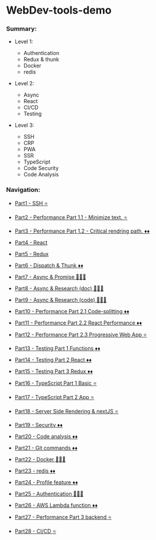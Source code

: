 # WebDev-tools-demo

### Summary:

- Level 1:
    - Authentication
    - Redux & thunk
    - Docker
    - redis

- Level 2:
    - Async
    - React
    - CI/CD
    - Testing

- Level 3:
    - SSH
    - CRP
    - PWA
    - SSR
    - TypeScript
    - Code Security
    - Code Analysis

### Navigation:

- [Part1 - SSH :star:](https://github.com/DonghaoWu/WebDev-tools-demo/blob/master/SSH/SSH-Readme.md) 

- [Part2 - Performance Part 1.1 - Minimize text. :star:](https://github.com/DonghaoWu/WebDev-tools-demo/blob/master/Performance-Part1/PP1.1-Readme.md) 

- [Part3 - Performance Part 1.2 - Critical rendring path. :diamonds::diamonds:](https://github.com/DonghaoWu/WebDev-tools-demo/blob/master/Performance-Part1/PP1.2-Readme.md) 

- [Part4 - React](https://github.com/DonghaoWu/WebDev-tools-demo/blob/master/React%2BRedux%2Bwebpack/React-Readme.md) 

- [Part5 - Redux](https://github.com/DonghaoWu/WebDev-tools-demo/blob/master/React%2BRedux%2Bwebpack/Redux-Readme.md) 

- [Part6 - Dispatch & Thunk :diamonds::diamonds:](https://github.com/DonghaoWu/WebDev-tools-demo/blob/master/React%2BRedux%2Bwebpack/Dispatch-Thunk.md) 

- [Part7 - Async & Promise :gem::gem::gem:](https://github.com/DonghaoWu/WebDev-tools-demo/blob/master/Async/Async-Promise.md) 
- [Part8 - Async & Research (doc) :gem::gem::gem:](https://github.com/DonghaoWu/WebDev-tools-demo/blob/master/Async/Async-Research(doc).md) 

- [Part9 - Async & Research (code) :gem::gem::gem:](https://github.com/DonghaoWu/WebDev-tools-demo/blob/master/Async/Async-Research(code).md) 

- [Part10 - Performance Part 2.1 Code-splitting :diamonds::diamonds:](https://github.com/DonghaoWu/WebDev-tools-demo/blob/master/Performance-Part2/Code-splitting.md) 

- [Part11 - Performance Part 2.2 React Performance :diamonds::diamonds:](https://github.com/DonghaoWu/WebDev-tools-demo/blob/master/Performance-Part2/React-Performance.md) 

- [Part12 - Performance Part 2.3 Progressive Web App :star:](https://github.com/DonghaoWu/WebDev-tools-demo/blob/master/Performance-Part2/Progressive-Web-App.md) 

- [Part13 - Testing Part 1 Functions :diamonds::diamonds:](https://github.com/DonghaoWu/WebDev-tools-demo/blob/master/Testing/Testing-function.md)

- [Part14 - Testing Part 2 React :diamonds::diamonds:](https://github.com/DonghaoWu/WebDev-tools-demo/blob/master/Testing/Testing-React.md)

- [Part15 - Testing Part 3 Redux :diamonds::diamonds:](https://github.com/DonghaoWu/WebDev-tools-demo/blob/master/Testing/Testing-Redux.md)

- [Part16 - TypeScript Part 1 Basic :star:](https://github.com/DonghaoWu/WebDev-tools-demo/blob/master/TypeScript/Basic.md)

- [Part17 - TypeScript Part 2 App :star:](https://github.com/DonghaoWu/WebDev-tools-demo/blob/master/TypeScript/TypeScript%40App.md)

- [Part18 - Server Side Rendering & nextJS :star:](https://github.com/DonghaoWu/WebDev-tools-demo/blob/master/Server-side-rendering/SSR-nextJS.md)

- [Part19 - Security :diamonds::diamonds:](https://github.com/DonghaoWu/WebDev-tools-demo/blob/master/Security/Security.md)

- [Part20 - Code analysis :diamonds::diamonds:](https://github.com/DonghaoWu/WebDev-tools-demo/blob/master/Code-Analysis/Code-Analysis.md)

- [Part21 - Git commands :diamonds::diamonds:](https://github.com/DonghaoWu/WebDev-tools-demo/blob/master/Git/Git(Chinese).md)

- [Part22 - Docker :gem::gem::gem:](https://github.com/DonghaoWu/WebDev-tools-demo/blob/master/Docker/Docker.md)

- [Part23 - redis :diamonds::diamonds:](https://github.com/DonghaoWu/WebDev-tools-demo/blob/master/Redis/Redis.md)

- [Part24 - Profile feature :diamonds::diamonds:](https://github.com/DonghaoWu/WebDev-tools-demo/blob/master/Profile-feature/Profile-feature.md)

- [Part25 - Authentication :gem::gem::gem:](https://github.com/DonghaoWu/WebDev-tools-demo/blob/master/Authentication/Authentication.md)

- [Part26 - AWS Lambda function :diamonds::diamonds:](https://github.com/DonghaoWu/WebDev-tools-demo/blob/master/AWS/AWS.md)

- [Part27 - Performance Part 3 backend :star:](https://github.com/DonghaoWu/WebDev-tools-demo/blob/master/Performance-Part3/PP3.md)

- [Part28 - CI/CD :star:](https://github.com/DonghaoWu/WebDev-tools-demo/blob/master/CI-CD/CI-CD.md)

